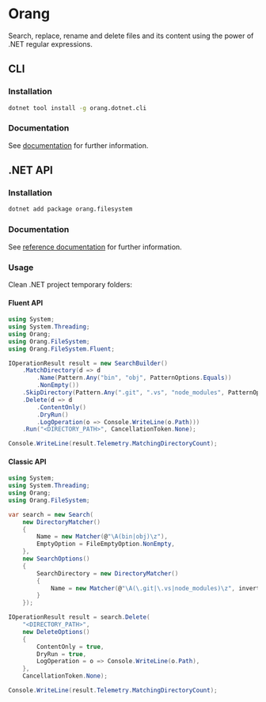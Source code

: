 ﻿---
sidebar_position: 0
sidebar_label: Intro
---

# Orang

Search, replace, rename and delete files and its content using the power of \.NET regular expressions\.

## CLI

### Installation

```sh
dotnet tool install -g orang.dotnet.cli
```

### Documentation

See [documentation](cli) for further information.

## .NET API

### Installation

```sh
dotnet add package orang.filesystem
```

### Documentation

See [reference documentation](ref) for further information.

### Usage

Clean .NET project temporary folders:

#### Fluent API

```cs
using System;
using System.Threading;
using Orang;
using Orang.FileSystem;
using Orang.FileSystem.Fluent;

IOperationResult result = new SearchBuilder()
    .MatchDirectory(d => d
        .Name(Pattern.Any("bin", "obj", PatternOptions.Equals))
        .NonEmpty())
    .SkipDirectory(Pattern.Any(".git", ".vs", "node_modules", PatternOptions.Equals | PatternOptions.Literal))
    .Delete(d => d
        .ContentOnly()
        .DryRun()
        .LogOperation(o => Console.WriteLine(o.Path)))
    .Run("<DIRECTORY_PATH>", CancellationToken.None);

Console.WriteLine(result.Telemetry.MatchingDirectoryCount);
```

#### Classic API

```cs
using System;
using System.Threading;
using Orang;
using Orang.FileSystem;

var search = new Search(
    new DirectoryMatcher()
    {
        Name = new Matcher(@"\A(bin|obj)\z"),
        EmptyOption = FileEmptyOption.NonEmpty,
    },
    new SearchOptions()
    {
        SearchDirectory = new DirectoryMatcher()
        {
            Name = new Matcher(@"\A(\.git|\.vs|node_modules)\z", invert: true)
        }
    });

IOperationResult result = search.Delete(
    "<DIRECTORY_PATH>",
    new DeleteOptions()
    {
        ContentOnly = true,
        DryRun = true,
        LogOperation = o => Console.WriteLine(o.Path),
    },
    CancellationToken.None);

Console.WriteLine(result.Telemetry.MatchingDirectoryCount);
```
